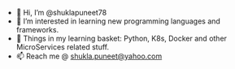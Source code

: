 - 👋 Hi, I’m @shuklapuneet78
- 👀 I’m interested in learning new programming languages and frameworks.
- 🌱 Things in my learning basket: Python, K8s, Docker and other MicroServices related stuff. 
- 📫 Reach me @ shukla.puneet@yahoo.com

<!---
shuklapuneet78/shuklapuneet78 is a ✨ special ✨ repository because its `README.md` (this file) appears on your GitHub profile.
You can click the Preview link to take a look at your changes.
--->
